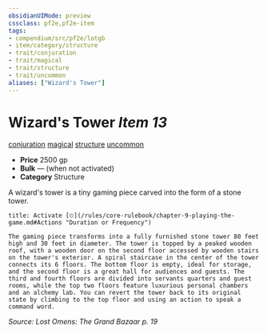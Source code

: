 ```yaml
---
obsidianUIMode: preview
cssclass: pf2e,pf2e-item
tags:
- compendium/src/pf2e/lotgb
- item/category/structure
- trait/conjuration
- trait/magical
- trait/structure
- trait/uncommon
aliases: ["Wizard's Tower"]
---
```

# Wizard's Tower *Item 13*  
[conjuration](/rules/traits/conjuration.md)  [magical](/rules/traits/magical.md)  [structure](/rules/traits/structure.md)  [uncommon](/rules/traits/uncommon.md)  

- **Price** 2500 gp
- **Bulk** — (when not activated)
- **Category** Structure

A wizard's tower is a tiny gaming piece carved into the form of a stone tower.

```ad-embed-ability
title: Activate [⏲](/rules/core-rulebook/chapter-9-playing-the-game.md#Actions "Duration or Frequency")

The gaming piece transforms into a fully furnished stone tower 80 feet high and 30 feet in diameter. The tower is topped by a peaked wooden roof, with a wooden door on the second floor accessed by wooden stairs on the tower's exterior. A spiral staircase in the center of the tower connects its 6 floors. The bottom floor is empty, ideal for storage, and the second floor is a great hall for audiences and guests. The third and fourth floors are divided into servants quarters and guest rooms, while the top two floors feature luxurious personal chambers and an alchemy lab. You can revert the tower back to its original state by climbing to the top floor and using an action to speak a command word.
```

*Source: Lost Omens: The Grand Bazaar p. 19*